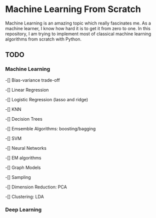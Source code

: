 # Machine Learning From Scratch
Machine Learning is an amazing topic which really fascinates me. As a machine learner, I know how hard it is to get it from zero to one. In this repository, I am trying to implement most of classical machine learning algorithms from scratch with Python. 

## TODO

### Machine Learning

-[] Bias-variance trade-off

-[] Linear Regression

-[] Logistic Regression (lasso and ridge)

-[] KNN

-[] Decision Trees

-[] Emsemble Algorithms: boosting/bagging

-[] SVM

-[] Neural Networks

-[] EM algorithms

-[] Graph Models

-[] Sampling

-[] Dimension Reduction: PCA

-[] Clustering: LDA

### Deep Learning

